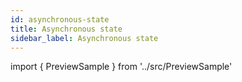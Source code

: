 ```yaml
---
id: asynchronous-state
title: Asynchronous state
sidebar_label: Asynchronous state
---
```


import { PreviewSample } from '../src/PreviewSample'

<PreviewSample example="local-async-state" />

